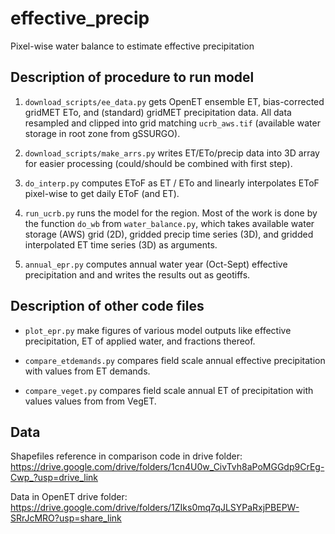 # effective_precip
Pixel-wise water balance to estimate effective precipitation

## Description of procedure to run model

1. `download_scripts/ee_data.py` gets OpenET ensemble ET, bias-corrected gridMET ETo,
   and (standard) gridMET precipitation data. All data resampled and clipped into
   grid matching `ucrb_aws.tif` (available water storage in root zone from gSSURGO).

2. `download_scripts/make_arrs.py` writes ET/ETo/precip data into 3D array for easier
   processing (could/should be combined with first step).

3. `do_interp.py` computes EToF as ET / ETo and linearly interpolates EToF pixel-wise
   to get daily EToF (and ET).

4. `run_ucrb.py` runs the model for the region. Most of the work is done by the
   function `do_wb` from `water_balance.py`, which takes available water storage
   (AWS) grid (2D), gridded precip time series (3D), and gridded interpolated ET
   time series (3D) as arguments.

5. `annual_epr.py` computes annual water year (Oct-Sept) effective precipitation and
   and writes the results out as geotiffs.

## Description of other code files

- `plot_epr.py` make figures of various model outputs like effective precipitation,
  ET of applied water, and fractions thereof.

- `compare_etdemands.py` compares field scale annual effective precipitation with
  values from ET demands.

- `compare_veget.py` compares field scale annual ET of precipitation with values
  values from from VegET.

## Data

Shapefiles reference in comparison code in drive folder: https://drive.google.com/drive/folders/1cn4U0w_CivTvh8aPoMGGdp9CrEg-Cwp_?usp=drive_link

Data in OpenET drive folder: https://drive.google.com/drive/folders/1ZIks0mq7qJLSYPaRxjPBEPW-SRrJcMRO?usp=share_link

